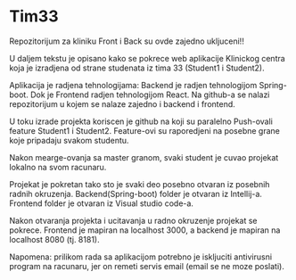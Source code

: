 # Tim33
Repozitorijum za kliniku Front i Back su ovde zajedno ukljuceni!!

U daljem tekstu je opisano kako se pokrece web aplikacije Klinickog centra koja je izradjena od strane studenata iz tima 33 (Student1 i Student2).

Aplikacija je radjena tehnologijama: Backend je radjen tehnologijom Spring-boot. Dok je Frontend radjen tehnologijom React.
Na github-a se nalazi repozitorijum u kojem se nalaze zajedno i backend i frontend.

U toku izrade projekta koriscen je github na koji su paralelno Push-ovali feature Student1 i Student2.
Feature-ovi su raporedjeni na posebne grane koje pripadaju svakom studentu.

Nakon mearge-ovanja sa master granom, svaki student je cuvao projekat lokalno na svom racunaru.

Projekat je pokretan tako sto je svaki deo posebno otvaran iz posebnih radnih okruzenja. Backend(Spring-boot) folder je otvaran iz Intellij-a.
Frontend folder je otvaran iz Visual studio code-a.

Nakon otvaranja projekta i ucitavanja u radno okruzenje projekat se pokrece. Frontend je mapiran na localhost 3000, a backend je mapiran na localhost 8080
(tj. 8181).

Napomena: prilikom rada sa aplikacijom potrebno je iskljuciti antivirusni program na racunaru, jer on remeti servis email (email se ne moze poslati).
